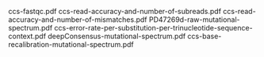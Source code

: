 ccs-fastqc.pdf
ccs-read-accuracy-and-number-of-subreads.pdf
ccs-read-accuracy-and-number-of-mismatches.pdf
PD47269d-raw-mutational-spectrum.pdf
ccs-error-rate-per-substitution-per-trinucleotide-sequence-context.pdf
deepConsensus-mutational-spectrum.pdf
ccs-base-recalibration-mutational-spectrum.pdf
